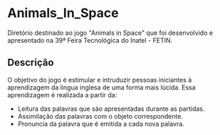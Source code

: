 # Animals_In_Space
Diretório destinado ao jogo "Animals in Space" que foi desenvolvido e apresentado na 39ª Feira Tecnológica do Inatel - FETIN.

## Descrição
O objetivo do jogo é estimular e intruduzir pessoas iniciantes à aprendizagem da lingua inglesa de uma forma mais lúcida.
Essa aprendizagem é realizada a partir da:

- Leitura das palavras que são apresentadas durante as partidas.
- Assimilação das palavras com o objeto correspondente.
- Pronuncia da palavra que é emitida a cada nova palavra.

